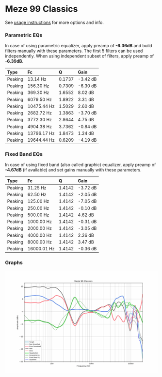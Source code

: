 # Meze 99 Classics
See [usage instructions](https://github.com/jaakkopasanen/AutoEq#usage) for more options and info.

### Parametric EQs
In case of using parametric equalizer, apply preamp of **-6.36dB** and build filters manually
with these parameters. The first 5 filters can be used independently.
When using independent subset of filters, apply preamp of **-6.39dB**.

| Type    | Fc          |      Q | Gain     |
|:--------|:------------|:-------|:---------|
| Peaking | 13.14 Hz    | 0.1737 | -3.42 dB |
| Peaking | 156.30 Hz   | 0.7309 | -6.30 dB |
| Peaking | 369.30 Hz   | 1.6552 | 8.02 dB  |
| Peaking | 6079.50 Hz  | 1.8922 | 3.31 dB  |
| Peaking | 10475.44 Hz | 1.5029 | 2.60 dB  |
| Peaking | 2682.72 Hz  | 1.3863 | -3.70 dB |
| Peaking | 3772.30 Hz  | 2.8644 | 4.75 dB  |
| Peaking | 4904.38 Hz  | 3.7362 | -0.84 dB |
| Peaking | 13796.17 Hz | 1.8473 | 1.24 dB  |
| Peaking | 19644.44 Hz | 0.6209 | -4.19 dB |

### Fixed Band EQs
In case of using fixed band (also called graphic) equalizer, apply preamp of **-4.67dB**
(if available) and set gains manually with these parameters.

| Type    | Fc          |      Q | Gain     |
|:--------|:------------|:-------|:---------|
| Peaking | 31.25 Hz    | 1.4142 | -3.72 dB |
| Peaking | 62.50 Hz    | 1.4142 | -2.05 dB |
| Peaking | 125.00 Hz   | 1.4142 | -7.05 dB |
| Peaking | 250.00 Hz   | 1.4142 | -0.10 dB |
| Peaking | 500.00 Hz   | 1.4142 | 4.62 dB  |
| Peaking | 1000.00 Hz  | 1.4142 | -0.31 dB |
| Peaking | 2000.00 Hz  | 1.4142 | -3.05 dB |
| Peaking | 4000.00 Hz  | 1.4142 | 2.26 dB  |
| Peaking | 8000.00 Hz  | 1.4142 | 3.47 dB  |
| Peaking | 16000.01 Hz | 1.4142 | -0.36 dB |

### Graphs
![](./Meze%2099%20Classics.png)